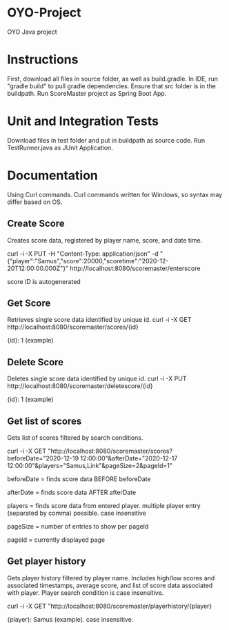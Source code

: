 # OYO-Project
OYO Java project

# Instructions

First, download all files in source folder, as well as build.gradle.
In IDE, run "gradle build" to pull gradle dependencies. Ensure that src folder is in the buildpath.
Run ScoreMaster project as Spring Boot App.

# Unit and Integration Tests

Download files in test folder and put in buildpath as source code. Run TestRunner.java as JUnit Application.

# Documentation
Using Curl commands.
Curl commands written for Windows, so syntax may differ based on OS.

## Create Score
Creates score data, registered by player name, score, and date time.

curl -i -X PUT -H "Content-Type: application/json" -d "{\"player\":\"Samus\",\"score\":20000,\"scoretime\":\"2020-12-20T12:00:00.000Z\"}" http://localhost:8080/scoremaster/enterscore

score ID is autogenerated

## Get Score
Retrieves single score data identified by unique id.
curl -i -X GET http://localhost:8080/scoremaster/scores/{id}

{id}: 1 (example)

## Delete Score
Deletes single score data identified by unique id.
curl -i -X PUT http://localhost:8080/scoremaster/deletescore/{id}

{id}: 1 (example)

## Get list of scores
Gets list of scores filtered by search conditions.

curl -i -X GET "http://localhost:8080/scoremaster/scores?beforeDate="2020-12-19 12:00:00"&afterDate="2020-12-17 12:00:00"&players="Samus,Link"&pageSize=2&pageId=1"

beforeDate = finds score data BEFORE beforeDate

afterDate = finds score data AFTER afterDate

players = finds score data from entered player. multiple player entry (separated by comma) possible. case insensitive

pageSize = number of entries to show per pageId

pageId = currently displayed page


## Get player history
Gets player history filtered by player name. Includes high/low scores and associated timestamps, average score, and list of score data associated with player. Player search condition is case insensitive.

curl -i -X GET "http://localhost:8080/scoremaster/playerhistory/{player}

{player}: Samus (example). case insensitive.
